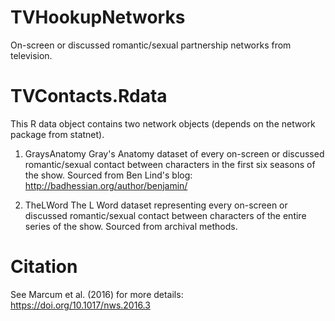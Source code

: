 # TVHookupNetworks
 On-screen or discussed romantic/sexual partnership networks from television.

# TVContacts.Rdata
 This R data object contains two network objects (depends on the network package from statnet). 

1) GraysAnatomy Gray's Anatomy dataset of every on-screen or discussed romantic/sexual contact between characters in the first six  seasons of the show. Sourced from Ben Lind's blog: http://badhessian.org/author/benjamin/

2) TheLWord The L Word dataset representing every on-screen or discussed romantic/sexual contact between characters of the entire  series of the show. Sourced from archival methods. 

# Citation
See Marcum et al. (2016) for more details: https://doi.org/10.1017/nws.2016.3
